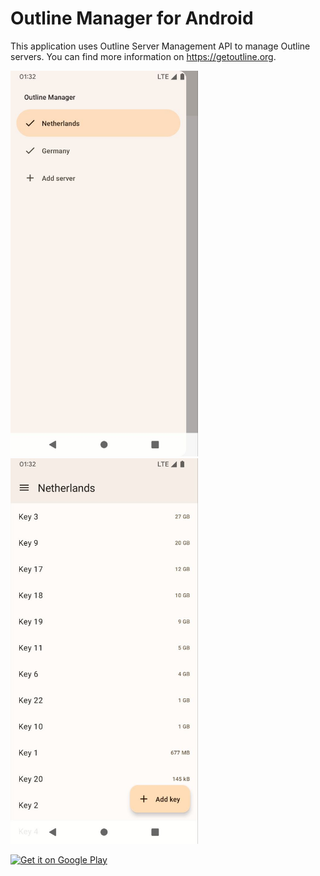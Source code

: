 # Outline Manager for Android

This application uses Outline Server Management API to manage Outline servers. You can find more
information on https://getoutline.org.

<picture>
  <source width="300" media="(prefers-color-scheme: dark)" srcset="app/src/main/play/listings/en-US/graphics/phone-screenshots/1.jpg">
  <img width="300" src="app/src/main/play/listings/en-US/graphics/phone-screenshots/5.jpg">
</picture>

<picture>
  <source width="300" media="(prefers-color-scheme: dark)" srcset="app/src/main/play/listings/en-US/graphics/phone-screenshots/2.jpg">
  <img width="300" src="app/src/main/play/listings/en-US/graphics/phone-screenshots/6.jpg">
</picture>

<a href='https://play.google.com/store/apps/details?id=org.sirekanyan.outline'><img height='100' alt='Get it on Google Play' src='https://play.google.com/intl/en_us/badges/images/generic/en_badge_web_generic.png'/></a>
